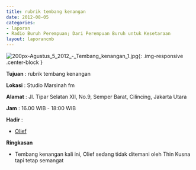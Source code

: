 ```yaml
---
title: rubrik tembang kenangan 
date: 2012-08-05
categories:
- laporan
- Radio Buruh Perempuan; Dari Perempuan Buruh untuk Kesetaraan
layout: laporancmb
---
```



![200px-Agustus_5_2012_-_Tembang_kenangan_1.jpg](/uploads/200px-Agustus_5_2012_-_Tembang_kenangan_1.jpg){: .img-responsive .center-block }


**Tujuan** : rubrik tembang kenangan 

**Lokasi** : Studio Marsinah fm 

**Alamat** : Jl. Tipar Selatan XII, No.9, Semper Barat, Cilincing, Jakarta Utara 

**Jam** : 16.00 WIB - 18:00 WIB 

**Hadir** :
* [Olief](http://wiki.ciptamedia.org/wiki/Olief)

**Ringkasan**  
* Tembang kenangan kali ini, Olief sedang tidak ditemani oleh Thin Kusna tapi tetap semangat 

